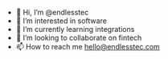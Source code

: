 - 👋 Hi, I’m @endlesstec
- 👀 I’m interested in software
- 🌱 I’m currently learning integrations
- 💞️ I’m looking to collaborate on fintech
- 📫 How to reach me hello@endlesstec.com

<!---
endlesstec/endlesstec is a ✨ special ✨ repository because its `README.md` (this file) appears on your GitHub profile.
You can click the Preview link to take a look at your changes.
--->
